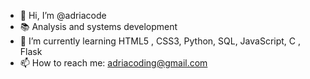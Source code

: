 - 👋 Hi, I’m @adriacode
- :books: Analysis and systems development
- 🌱 I’m currently learning HTML5 , CSS3, Python, SQL, JavaScript, C , Flask
- 📫 How to reach me: adriacoding@gmail.com

<!---
adriacode/adriacode is a ✨ special ✨ repository because its `README.md` (this file) appears on your GitHub profile.
You can click the Preview link to take a look at your changes.
--->
